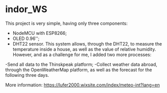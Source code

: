 # indor_WS

This project is very simple, having only three components:

- NodeMCU with ESP8266;
- OLED 0.96'';
- DHT22 sensor.
This system allows, through the DHT22, to measure the temperature inside a house, as well as the value of relative humidity. However, and as a challenge for me, I added two more processes:

-Send all data to the Thinskpeak platform;
-Collect weather data abroad, through the OpenWeatherMap platform, as well as the forecast for the following three days.

More information: https://lufer2000.wixsite.com/index/meteo-int?lang=en
